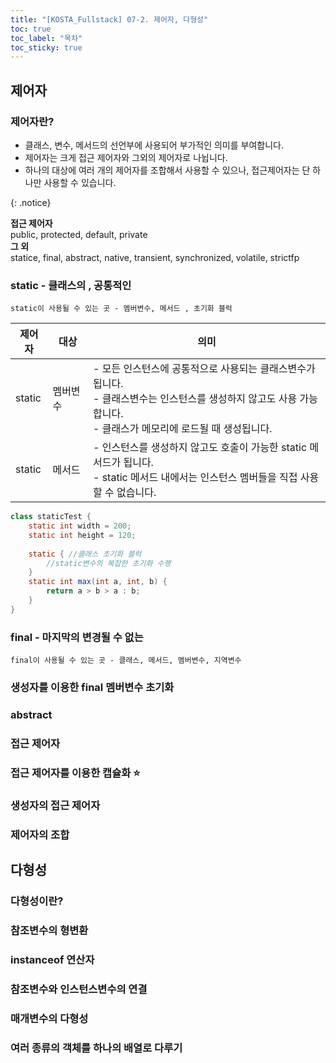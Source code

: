 ```yaml
---
title: "[KOSTA_Fullstack] 07-2. 제어자, 다형성"
toc: true
toc_label: "목차"
toc_sticky: true
---
```


## 제어자

### 제어자란?

- 클래스, 변수, 메서드의 선언부에 사용되어 부가적인 의미를 부여합니다.
- 제어자는 크게 접근 제어자와 그외의 제어자로 나뉩니다.
- 하나의 대상에 여러 개의 제어자를 조합해서 사용할 수 있으나, 접근제어자는 단 하나만 사용할 수 있습니다.

{: .notice}

**접근 제어자**<br/>public, protected, default, private<br/>**그 외**<br/>statice, final, abstract, native, transient, synchronized, volatile, strictfp



### static - 클래스의 , 공통적인

`static이 사용될 수 있는 곳 - 멤버변수, 메서드 , 초기화 블럭`

| 제어자 | 대상     | 의미                                                         |
| ------ | -------- | ------------------------------------------------------------ |
| static | 멤버변수 | - 모든 인스턴스에 공통적으로 사용되는 클래스변수가 됩니다.<br/>- 클래스변수는 인스턴스를 생성하지 않고도 사용 가능합니다.<br/>- 클래스가 메모리에 로드될 때 생성됩니다. |
| static | 메서드   | - 인스턴스를 생성하지 않고도 호출이 가능한 static 메서드가 됩니다. <br/>- static 메서드 내에서는 인스턴스 멤버들을 직접 사용할 수 없습니다. |

```java
class staticTest {
    static int width = 200;
    static int height = 120;
    
    static { //클래스 초기화 블럭
    	//static변수의 복잡한 초기화 수행
    }
    static int max(int a, int, b) {
        return a > b > a : b;
    }
}
```



### final - 마지막의 변경될 수 없는

`final이 사용될 수 있는 곳 - 클래스, 메서드, 멤버변수, 지역변수`



### 생성자를 이용한 final 멤버변수 초기화

### abstract

### 접근 제어자

### 접근 제어자를 이용한 캡슐화 ⭐

### 생성자의 접근 제어자

### 제어자의 조합

## 다형성

### 다형성이란?

### 참조변수의 형변환

### instanceof 연산자

### 참조변수와 인스턴스변수의 연결

### 매개변수의 다형성

### 여러 종류의 객체를 하나의 배열로 다루기


